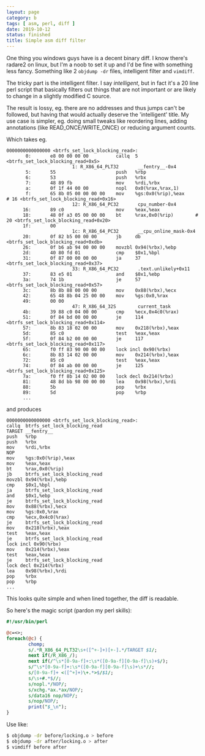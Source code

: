```yaml
---
layout: page
category: b
tags: [ asm, perl, diff ]
date: 2019-10-12
status: finished
title: Simple asm diff filter
---
```


One thing you windows guys have is a decent binary diff. I know there's radare2
on linux, but I'm a noob to set it up and I'd be fine with something less
fancy. Something like 2 `objdump -dr` files, intelligent filter and `vimdiff`.

The tricky part is the intelligent filter. I say *intelligent*, but in fact it's
a 20 line perl script that basically filters out things that are not important
or are likely to change in a slightly modified C source.

The result is lossy, eg. there are no addresses and thus jumps can't be
followed, but having that would actually deserve the 'intelligent' title.
My use case is simpler, eg. doing small tweaks like reordering lines, adding
annotations (like READ\_ONCE/WRITE\_ONCE) or reducing argument counts.

Which takes eg.

```
0000000000000000 <btrfs_set_lock_blocking_read>:
       0:       e8 00 00 00 00          callq  5 <btrfs_set_lock_blocking_read+0x5>
                        1: R_X86_64_PLT32       __fentry__-0x4
       5:       55                      push   %rbp
       6:       53                      push   %rbx
       7:       48 89 fb                mov    %rdi,%rbx
       a:       0f 1f 44 00 00          nopl   0x0(%rax,%rax,1)
       f:       65 8b 05 00 00 00 00    mov    %gs:0x0(%rip),%eax        # 16 <btrfs_set_lock_blocking_read+0x16>
                        12: R_X86_64_PC32       cpu_number-0x4
      16:       89 c0                   mov    %eax,%eax
      18:       48 0f a3 05 00 00 00    bt     %rax,0x0(%rip)        # 20 <btrfs_set_lock_blocking_read+0x20>
      1f:       00
                        1c: R_X86_64_PC32       __cpu_online_mask-0x4
      20:       0f 82 b5 00 00 00       jb     db <btrfs_set_lock_blocking_read+0xdb>
      26:       0f b6 ab 94 00 00 00    movzbl 0x94(%rbx),%ebp
      2d:       40 80 fd 01             cmp    $0x1,%bpl
      31:       0f 87 00 00 00 00       ja     37 <btrfs_set_lock_blocking_read+0x37>
                        33: R_X86_64_PC32       .text.unlikely+0x11
      37:       83 e5 01                and    $0x1,%ebp
      3a:       74 1b                   je     57 <btrfs_set_lock_blocking_read+0x57>
      3c:       8b 8b 88 00 00 00       mov    0x88(%rbx),%ecx
      42:       65 48 8b 04 25 00 00    mov    %gs:0x0,%rax
      49:       00 00
                        47: R_X86_64_32S        current_task
      4b:       39 88 c0 04 00 00       cmp    %ecx,0x4c0(%rax)
      51:       0f 84 bd 00 00 00       je     114 <btrfs_set_lock_blocking_read+0x114>
      57:       8b 83 18 02 00 00       mov    0x218(%rbx),%eax
      5d:       85 c0                   test   %eax,%eax
      5f:       0f 84 b2 00 00 00       je     117 <btrfs_set_lock_blocking_read+0x117>
      65:       f0 ff 83 90 00 00 00    lock incl 0x90(%rbx)
      6c:       8b 83 14 02 00 00       mov    0x214(%rbx),%eax
      72:       85 c0                   test   %eax,%eax
      74:       0f 84 ab 00 00 00       je     125 <btrfs_set_lock_blocking_read+0x125>
      7a:       f0 ff 8b 14 02 00 00    lock decl 0x214(%rbx)
      81:       48 8d bb 98 00 00 00    lea    0x98(%rbx),%rdi
      88:       5b                      pop    %rbx
      89:       5d                      pop    %rbp
      ...
```

and produces

```
0000000000000000 <btrfs_set_lock_blocking_read>:
callq  btrfs_set_lock_blocking_read
TARGET __fentry__
push   %rbp
push   %rbx
mov    %rdi,%rbx
NOP
mov    %gs:0x0(%rip),%eax
mov    %eax,%eax
bt     %rax,0x0(%rip)
jb     btrfs_set_lock_blocking_read
movzbl 0x94(%rbx),%ebp
cmp    $0x1,%bpl
ja     btrfs_set_lock_blocking_read
and    $0x1,%ebp
je     btrfs_set_lock_blocking_read
mov    0x88(%rbx),%ecx
mov    %gs:0x0,%rax
cmp    %ecx,0x4c0(%rax)
je     btrfs_set_lock_blocking_read
mov    0x218(%rbx),%eax
test   %eax,%eax
je     btrfs_set_lock_blocking_read
lock incl 0x90(%rbx)
mov    0x214(%rbx),%eax
test   %eax,%eax
je     btrfs_set_lock_blocking_read
lock decl 0x214(%rbx)
lea    0x98(%rbx),%rdi
pop    %rbx
pop    %rbp
...
```

This looks quite simple and when lined together, the diff is readable.

So here's the magic script (pardon my perl skills):

```perl
#!/usr/bin/perl

@c=<>;
foreach(@c) {
        chomp;
        s/.*R_X86_64_PLT32\s+([^+-]+)[+-].*/TARGET $1/;
        next if(/R_X86_/);
        next if(/^\s*[0-9a-f]+:\s*([0-9a-f][0-9a-f]\s)+$/);
        s/^\s*[0-9a-f]+:\s*([0-9a-f][0-9a-f]\s)+\s*//;
        s/[0-9a-f]+ <([^+]+)\+.*>$/$1/;
        s/\s+#.*$//;
        s/nopl.*/NOP/;
        s/xchg.*ax.*ax/NOP/;
        s/data16 nop/NOP/;
        s/nop/NOP/;
        print("$_\n");
}
```

Use like:

```sh
$ objdump -dr before/locking.o > before
$ objdump -dr after/locking.o > after
$ vimdiff before after
```
